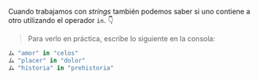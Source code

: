Cuando trabajamos con _strings_ también podemos saber si uno contiene a otro utilizando el operador `in`. :point_down:

> Para verlo en práctica, escribe lo siguiente en la consola:
>
``` python
ム "amor" in "celos"
ム "placer" in "dolor"
ム "historia" in "prehistoria"
```